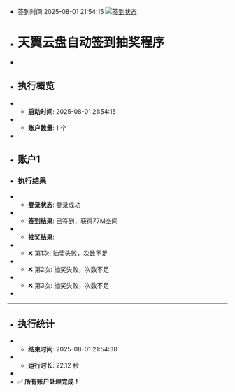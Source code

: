 - 签到时间 2025-08-01 21:54:15 [![签到状态](https://github.com/Tapuach/189pan/actions/workflows/main.yml/badge.svg?branch=main)](https://github.com/Tapuach/189pan/actions/workflows/main.yml)
- # 天翼云盘自动签到抽奖程序
- 
- ## 执行概览
- - **启动时间**: 2025-08-01 21:54:15
- - **账户数量**: 1 个
- 
- ## 账户1
- ### 执行结果
- - **登录状态**: 登录成功
- - **签到结果**: 已签到，获得77M空间
- - **抽奖结果**:
-   - ❌ 第1次: 抽奖失败，次数不足
-   - ❌ 第2次: 抽奖失败，次数不足
-   - ❌ 第3次: 抽奖失败，次数不足
- 
- ---
- ## 执行统计
- - **结束时间**: 2025-08-01 21:54:38
- - **运行时长**: 22.12 秒
- 
- ✅ **所有账户处理完成！**
